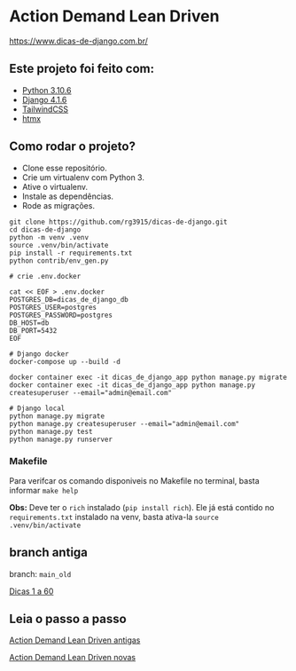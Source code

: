 # Action Demand Lean Driven

https://www.dicas-de-django.com.br/


## Este projeto foi feito com:

* [Python 3.10.6](https://www.python.org/)
* [Django 4.1.6](https://www.djangoproject.com/)
* [TailwindCSS](https://tailwindcss.com/)
* [htmx](https://htmx.org)

## Como rodar o projeto?

* Clone esse repositório.
* Crie um virtualenv com Python 3.
* Ative o virtualenv.
* Instale as dependências.
* Rode as migrações.

```
git clone https://github.com/rg3915/dicas-de-django.git
cd dicas-de-django
python -m venv .venv
source .venv/bin/activate
pip install -r requirements.txt
python contrib/env_gen.py

# crie .env.docker

cat << EOF > .env.docker
POSTGRES_DB=dicas_de_django_db
POSTGRES_USER=postgres
POSTGRES_PASSWORD=postgres
DB_HOST=db
DB_PORT=5432
EOF

# Django docker
docker-compose up --build -d

docker container exec -it dicas_de_django_app python manage.py migrate
docker container exec -it dicas_de_django_app python manage.py createsuperuser --email="admin@email.com"

# Django local
python manage.py migrate
python manage.py createsuperuser --email="admin@email.com"
python manage.py test
python manage.py runserver
```

### Makefile

Para verifcar os comando disponiveis no Makefile no terminal, basta informar `make help`

**Obs:** Deve ter o `rich` instalado (`pip install rich`). Ele já está contido no `requirements.txt` instalado na venv, basta ativa-la `source .venv/bin/activate`


## branch antiga

branch: `main_old`

[Dicas 1 a 60](https://github.com/rg3915/dicas-de-django/tree/main_old)


## Leia o passo a passo

[Action Demand Lean Driven antigas](https://github.com/rg3915/dicas-de-django/tree/master/docs)

[Action Demand Lean Driven novas](doc/)


